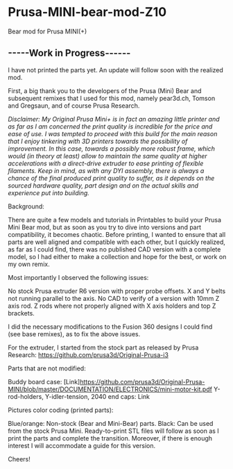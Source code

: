 # Prusa-MINI-bear-mod-Z10
Bear mod for Prusa MINI(+)


## -----Work in Progress------ ##

I have not printed the parts yet. An update will follow soon with the realized mod.


First, a big thank you to the developers of the Prusa (Mini) Bear and subsequent remixes that I used for this mod, namely pear3d.ch, Tomson and Gregsaun, and of course Prusa Research.

*Disclaimer: My Original Prusa Mini+ is in fact an amazing little printer and as far as I am concerned the print quality is incredible for the price and ease of use. I was tempted to proceed with this build for the main reason that I enjoy tinkering with 3D printers towards the possibility of improvement. In this case, towards a possibly more robust frame, which would (in theory at least) allow to maintain the same quality at higher accelerations with a direct-drive extruder to ease printing of flexible filaments. Keep in mind, as with any DYI assembly, there is always a chance of the final produced print quality to suffer, as it depends on the sourced hardware quality, part design and on the actual skills and experience put into building.*

Background:

There are quite a few models and tutorials in Printables to build your Prusa Mini Bear mod, but as soon as you try to dive into versions and part compatibility, it becomes chaotic. Before printing, I wanted to ensure that all parts are well aligned and compatible with each other, but I quickly realized, as far as I could find, there was no published CAD version with a complete model, so I had either to make a collection and hope for the best, or work on my own remix.

Most importantly I observed the following issues:

No stock Prusa extruder R6 version with proper probe offsets.
X and Y belts not running parallel to the axis.
No CAD to verify of a version with 10mm Z axis rod.
Z rods where not properly aligned with X axis holders and top Z brackets.

I did the necessary modifications to the Fusion 360 designs I could find (see base remixes), as to fix the above issues.

For the extruder, I started from the stock part as released by Prusa Research: https://github.com/prusa3d/Original-Prusa-i3

Parts that are not modified:

Buddy board case: [Link]<https://github.com/prusa3d/Original-Prusa-MINI/blob/master/DOCUMENTATION/ELECTRONICS/mini-motor-kit.pdf>
Y-rod-holders, Y-idler-tension, 2040 end caps: Link

Pictures color coding (printed parts): 

Blue/orange: Non-stock (Bear and Mini-Bear) parts. 
Black: Can be used from the stock Prusa Mini.
Ready-to-print STL files will follow as soon as I print the parts and complete the transition. Moreover, if there is enough interest I will accommodate a guide for this version.

Cheers!
